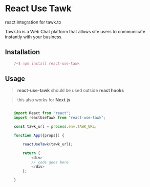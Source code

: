 
# React Use Tawk

react integration for tawk.to

Tawk.to is a Web Chat platform that allows site users to communicate instantly with your business. 

## Installation

```js
    /~$ npm install react-use-tawk
```

## Usage

> **react-use-tawk** should be used outside **react hooks**

> this also works for **Next.js**

```js

    import React from "react";
    import reactUseTawk from "react-use-tawk";

    const tawk_url = process.env.TAWK_URL;

    function App({props}) {

        reactUseTawk(tawk_url);

        return (
            <div>
            // code goes here
            </div>
        );

    }

```


